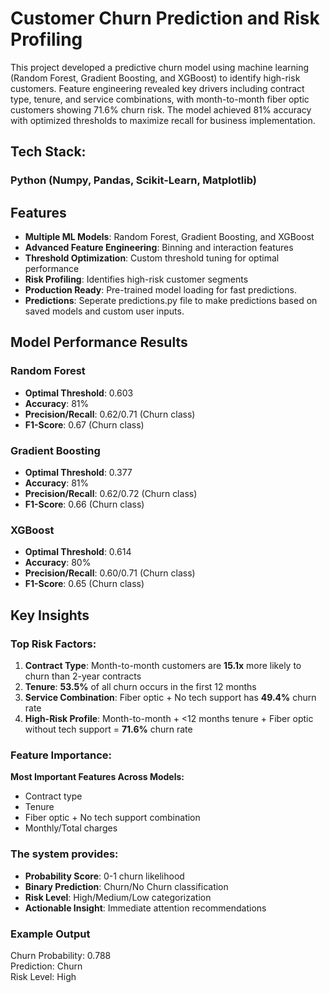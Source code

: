 # Customer Churn Prediction and Risk Profiling

This project developed a predictive churn model using machine learning (Random Forest, Gradient Boosting, and XGBoost) to identify high-risk customers. Feature engineering revealed key drivers including contract type, tenure, and service combinations, with month-to-month fiber optic customers showing 71.6% churn risk. The model achieved 81% accuracy with optimized thresholds to maximize recall for business implementation.

## Tech Stack: 
### Python (Numpy, Pandas, Scikit-Learn, Matplotlib)


## Features

- **Multiple ML Models**: Random Forest, Gradient Boosting, and XGBoost
- **Advanced Feature Engineering**: Binning and interaction features
- **Threshold Optimization**: Custom threshold tuning for optimal performance
- **Risk Profiling**: Identifies high-risk customer segments
- **Production Ready**: Pre-trained model loading for fast predictions.
- **Predictions**: Seperate predictions.py file to make predictions based on saved models and custom user inputs. 

## Model Performance Results

### Random Forest
- **Optimal Threshold**: 0.603
- **Accuracy**: 81%
- **Precision/Recall**: 0.62/0.71 (Churn class)
- **F1-Score**: 0.67 (Churn class)

### Gradient Boosting  
- **Optimal Threshold**: 0.377
- **Accuracy**: 81%
- **Precision/Recall**: 0.62/0.72 (Churn class)
- **F1-Score**: 0.66 (Churn class)

### XGBoost
- **Optimal Threshold**: 0.614
- **Accuracy**: 80%
- **Precision/Recall**: 0.60/0.71 (Churn class)
- **F1-Score**: 0.65 (Churn class)

## Key Insights

### Top Risk Factors:
1. **Contract Type**: Month-to-month customers are **15.1x** more likely to churn than 2-year contracts
2. **Tenure**: **53.5%** of all churn occurs in the first 12 months
3. **Service Combination**: Fiber optic + No tech support has **49.4%** churn rate
4. **High-Risk Profile**: Month-to-month + <12 months tenure + Fiber optic without tech support = **71.6%** churn rate

### Feature Importance:
**Most Important Features Across Models:**
- Contract type
- Tenure
- Fiber optic + No tech support combination
- Monthly/Total charges

### The system provides:
- **Probability Score**: 0-1 churn likelihood
- **Binary Prediction**: Churn/No Churn classification  
- **Risk Level**: High/Medium/Low categorization
- **Actionable Insight**: Immediate attention recommendations
  
### Example Output
Churn Probability: 0.788         
Prediction: Churn          
Risk Level: High
